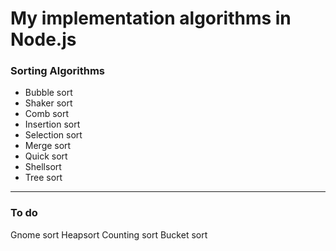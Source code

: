 # My implementation algorithms in Node.js
### Sorting Algorithms
* Bubble sort
* Shaker sort
* Comb sort
* Insertion sort
* Selection sort
* Merge sort
* Quick sort
* Shellsort
* Tree sort

***

### To do
Gnome sort
Heapsort
Counting sort
Bucket sort